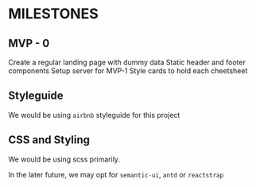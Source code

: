 # MILESTONES

## MVP - 0

Create a regular landing page with dummy data
Static header and footer components
Setup server for MVP-1
Style cards to hold each cheetsheet

## Styleguide

We would be using `airbnb` styleguide for this project

## CSS and Styling

We would be using scss primarily.

In the later future, we may opt for `semantic-ui`, `antd` or `reactstrap`